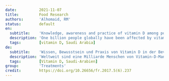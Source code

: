 ```yaml
---
date:          2021-11-07
title:         Food Research
authors:       'Alhomaid, RM'
status:        default
en:
  subtitle:    'Knowledge, awareness and practice of vitamin D among population of Qassim Region, Saudi Arabia before and during COVID-19 pandemic'
  description: 'One billion people globally have been affected by vitamin D deficiency and its associated diseases; therefore, the present study was aimed to estimate the knowledge, awareness and practices of vitamin D in the Qassim region of the adult population before and during the COVID-19 pandemic. A cross-sectional survey was conducted among 195 of the general adult population in the Qassim region, Saudi Arabia from 15th September 2020 to 25th October 2020. The results revealed that a high percentage of participants are cognizant of vitamin D (93.8%). Also, it appears that there was no association between knowledge and awareness of vitamin D and age, gender, education or social status. Around 82.6% of the participants know the sources of vitamin D and the majority of participants enjoy sun exposure (79%), where the most time exposed to the sun is early in the morning and after 3 pm, reported to at 43.6% and 52.3%, respectively. In addition, about 35% of participants increased their knowledge of vitamin D after the emergence of COVID-19. A high percentage of participants thought that vitamin D raising the body immunity against viral infection or improve immunity, in general, was at 67.7%, that thought that vitamin D prevents or increase resistance to COVID-19. From the foregoing results, it could be concluded that a high level of knowledge and awareness about vitamin D in adults living in the Qassim region and increased knowledge after the emergence of COVID-19 is the most important result of the current study.'
  tags:        [vitamin D, Saudi Arabia]
de:
  subtitle:    'Wissen, Bewusstsein und Praxis von Vitamin D in der Bevölkerung der Region Qassim, Saudi-Arabien, vor und während der COVID-19-Pandemie'
  description: 'Weltweit sind eine Milliarde Menschen von Vitamin-D-Mangel und den damit verbundenen Krankheiten betroffen. Ziel der vorliegenden Studie war es daher, das Wissen, das Bewusstsein und die Praktiken der erwachsenen Bevölkerung in der Region Qassim vor und während der COVID-19-Pandemie zu ermitteln. Vom 15. September 2020 bis zum 25. Oktober 2020 wurde eine Querschnittserhebung unter 195 Erwachsenen in der Region Qassim, Saudi-Arabien, durchgeführt. Die Ergebnisse zeigten, dass ein hoher Prozentsatz der Teilnehmer über Vitamin D Bescheid weiß (93,8 %). Es zeigte sich auch, dass es keinen Zusammenhang zwischen dem Wissen und dem Bewusstsein über Vitamin D und dem Alter, dem Geschlecht, der Bildung oder dem sozialen Status gab. Etwa 82,6 % der Teilnehmer kennen die Vitamin-D-Quellen, und die meisten Teilnehmer setzen sich gerne der Sonne aus (79 %), wobei 43,6 % frühmorgens und 52,3 % nach 15 Uhr die meiste Zeit der Sonne ausgesetzt sind. Darüber hinaus haben etwa 35 % der Teilnehmer ihr Wissen über Vitamin D nach dem Erscheinen von COVID-19 erweitert. Ein hoher Prozentsatz der Teilnehmer war der Meinung, dass Vitamin D die körpereigene Immunität gegen Virusinfektionen erhöht oder die Immunität im Allgemeinen verbessert, nämlich 67,7 %, die der Meinung waren, dass Vitamin D die Resistenz gegen COVID-19 verhindert oder erhöht. Aus den vorstehenden Ergebnissen lässt sich schließen, dass ein hohes Maß an Wissen und Bewusstsein über Vitamin D bei Erwachsenen, die in der Region Qassim leben, und eine Zunahme des Wissens nach dem Auftreten von COVID-19 das wichtigste Ergebnis der aktuellen Studie ist.' 
  tags:        [Vitamin D, Saudi-Arabien]
group:         'Treatments'
credit:        https://doi.org/10.26656/fr.2017.5(6).237
---
```

